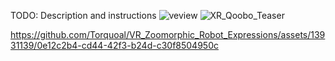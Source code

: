﻿TODO: Description and instructions
![veview](https://github.com/Torquoal/VR_Zoomorphic_Robot_Expressions/assets/13931139/3998f32d-d9e1-4ece-ade2-247ac8971067)
![XR_Qoobo_Teaser](https://github.com/Torquoal/VR_Zoomorphic_Robot_Expressions/assets/13931139/39d3a211-1612-4383-880a-ec2e4782b247)


https://github.com/Torquoal/VR_Zoomorphic_Robot_Expressions/assets/13931139/0e12c2b4-cd44-42f3-b24d-c30f8504950c

